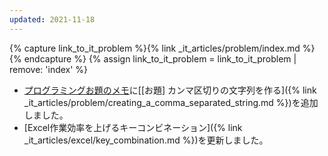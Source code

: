 ```yaml
---
updated: 2021-11-18
---
```

{% capture link_to_it_problem %}{% link _it_articles/problem/index.md %}{% endcapture %}
{% assign link_to_it_problem = link_to_it_problem | remove: 'index' %}

- [プログラミングお題のメモ]({{link_to_it_problem}})に[\[お題\] カンマ区切りの文字列を作る]({% link _it_articles/problem/creating_a_comma_separated_string.md %})を追加しました。
- [Excel作業効率を上げるキーコンビネーション]({% link _it_articles/excel/key_combination.md %})を更新しました。